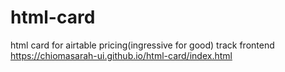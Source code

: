 # html-card
html card for airtable pricing(ingressive for good)
track frontend
https://chiomasarah-ui.github.io/html-card/index.html
